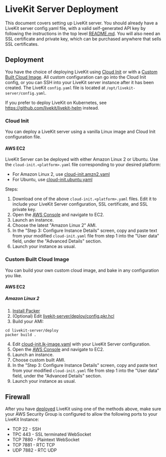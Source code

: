 # LiveKit Server Deployment

This document covers setting up LiveKit server. You should already have a LiveKit server config.yaml file, with a valid self-generated API key by following the instructions in the top level [README.md](https://github.com/livekit/livekit-server/blob/master/README.md). You will also need an SSL certificate and private key, which can be purchased anywhere that sells SSL certificates.

## Deployment
You have the choice of deploying LiveKit using [Cloud Init](#cloud-init) or with a [Custom Built Cloud Image](#custom-built-cloud-image). All custom configuration can go into the Cloud Init config, or you can SSH into your LiveKit server instance after it has been created. The LiveKit `config.yaml` file is located at `/opt/livekit-server/config.yaml`.

If you prefer to deploy LiveKit on Kubernetes, see https://github.com/livekit/livekit-helm instead.

### Cloud Init
You can deploy a LiveKit server using a vanilla Linux image and Cloud Init configuration file.

#### AWS EC2

LiveKit Server can be deployed with either Amazon Linux 2 or Ubuntu. Use the `cloud-init.<platform>.yaml` file corresponding to your desired platform:
  - For Amazon Linux 2, use [cloud-init.amzn2.yaml](https://raw.githubusercontent.com/livekit/livekit-server/master/deploy/cloud-init.amzn2.yaml)
  - For Ubuntu, use [cloud-init.ubuntu.yaml](https://raw.githubusercontent.com/livekit/livekit-server/master/deploy/cloud-init.ubuntu.yaml)

Steps: 
  1. Download one of the above `cloud-init.<platform>.yaml` files. Edit it to include your LiveKit Server configuration, SSL certificate, and SSL private key.
  2. Open the [AWS Console](https://console.aws.amazon.com/ec2) and navigate to EC2.
  3. Launch an instance.
  4. Choose the latest "Amazon Linux 2" AMI.
  5. In the "Step 3: Configure Instance Details" screen, copy and paste text from your modified `cloud-init.yaml` file from step 1 into the "User data" field, under the "Advanced Details" section.
  6. Launch your instance as usual.


### Custom Built Cloud Image
You can build your own custom cloud image, and bake in any configuration you like.

#### AWS EC2

##### Amazon Linux 2
  1. [Install Packer](https://learn.hashicorp.com/tutorials/packer/get-started-install-cli)
  2. (Optional) Edit [livekit-server/deploy/config.pkr.hcl](https://raw.githubusercontent.com/livekit/livekit-server/master/deploy/config.pkr.hcl)
  3. Build your AMI:
```
cd livekit-server/deploy
packer build .
```
  4. Edit [cloud-init.lk-image.yaml](https://raw.githubusercontent.com/livekit/livekit-server/master/deploy/cloud-init.lk-image.yaml) with your LiveKit Server configuration.
  5. Open the [AWS Console](https://console.aws.amazon.com/ec2) and navigate to EC2.
  6. Launch an instance.
  7. Choose custom built AMI.
  8. In the "Step 3: Configure Instance Details" screen, copy and paste text from your modified `cloud-init.yaml` file from step 1 into the "User data" field, under the "Advanced Details" section.
  9. Launch your instance as usual.

## Firewall
After you have [deployed](#deployment) LiveKit using one of the methods above, make sure your AWS Security Group is configured to allow the following ports to your LiveKit Instance:
  - TCP 22   - SSH
  - TPC 443  - SSL terminated WebSocket
  - TCP 7880 - Plaintext WebSocket
  - TCP 7881 - RTC TCP
  - UDP 7882 - RTC UDP